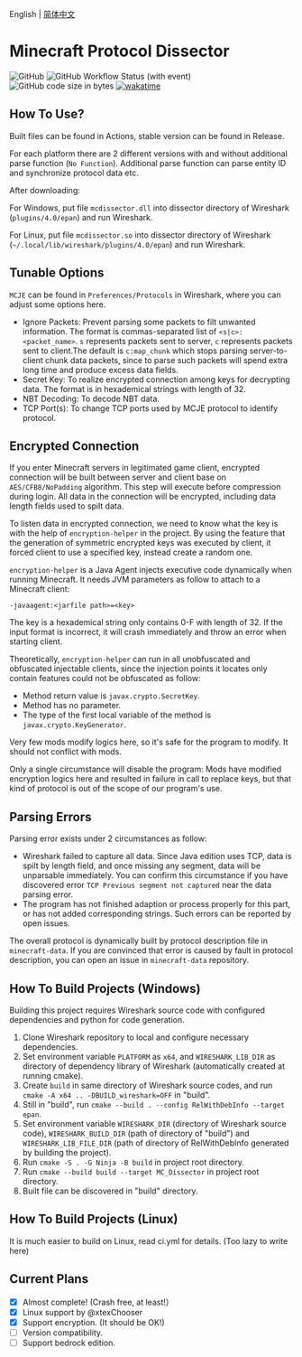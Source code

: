English | [简体中文](./README-zh_CN.MD)

# Minecraft Protocol Dissector

![GitHub](https://img.shields.io/github/license/Nickid2018/MC_Dissector)
![GitHub Workflow Status (with event)](https://img.shields.io/github/actions/workflow/status/Nickid2018/MC_Dissector/ci.yml)
![GitHub code size in bytes](https://img.shields.io/github/languages/code-size/Nickid2018/MC_Dissector)
[![wakatime](https://wakatime.com/badge/user/74cf9ef2-54ee-470f-a4ae-03e46a1e3c77/project/07a6974f-bdb4-40ce-98f1-f16c123aa610.svg)](https://wakatime.com/badge/user/74cf9ef2-54ee-470f-a4ae-03e46a1e3c77/project/07a6974f-bdb4-40ce-98f1-f16c123aa610)

## How To Use?

Built files can be found in Actions, stable version can be found in Release.

For each platform there are 2 different versions with and without additional parse function (`No Function`). Additional parse function can parse entity ID and synchronize protocol data etc.

After downloading:

For Windows, put file `mcdissector.dll` into dissector directory of Wireshark (`plugins/4.0/epan`) and run Wireshark.

For Linux, put file `mcdissector.so` into dissector directory of Wireshark (`~/.local/lib/wireshark/plugins/4.0/epan`) and run Wireshark.

## Tunable Options

`MCJE` can be found in `Preferences/Protocols` in Wireshark, where you can adjust some options here.

* Ignore Packets: Prevent parsing some packets to filt unwanted information. The format is commas-separated list of `<s|c>:<packet_name>`. `s` represents packets sent to server, `c` represents packets sent to client.The default is `c:map_chunk` which stops parsing server-to-client chunk data packets, since to parse such packets will spend extra long time and produce excess data fields.
* Secret Key: To realize encrypted connection among keys for decrypting data. The format is in hexademical strings with length of 32.
* NBT Decoding: To decode NBT data.
* TCP Port(s): To change TCP ports used by MCJE protocol to identify protocol.

## Encrypted Connection

If you enter Minecraft servers in legitimated game client, encrypted connection will be built between server and client base on `AES/CFB8/NoPadding` algorithm.
This step will execute before compression during login. All data in the connection will be encrypted, including data length fields used to spilt data.

To listen data in encrypted connection, we need to know what the key is with the help of `encryption-helper` in the project.
By using the feature that the generation of symmetric encrypted keys was executed by client, it forced client to use a specified key, instead create a random one.

`encryption-helper` is a Java Agent injects executive code dynamically when running Minecraft. It needs JVM parameters as follow to attach to a Minecraft client:

```shell
-javaagent:<jarfile path>=<key>
```

The key is a hexademical string only contains 0-F with length of 32. If the input format is incorrect, it will crash immediately and throw an error when starting client.

Theoretically, `encryption-helper` can run in all unobfuscated and obfuscated injectable clients, since the injection points it locates only contain features could not be obfuscated as follow:

* Method return value is `javax.crypto.SecretKey`.
* Method has no parameter.
* The type of the first local variable of the method is `javax.crypto.KeyGenerator`.

Very few mods modify logics here, so it's safe for the program to modify. It should not conflict with mods.

Only a single circumstance will disable the program: Mods have modified encryption logics here and resulted in failure in call to replace keys, but that kind of protocol is out of the scope of our program's use.

## Parsing Errors

Parsing error exists under 2 circumstances as follow:

* Wireshark failed to capture all data. Since Java edition uses TCP, data is spilt by length field, and once missing any segment, data will be unparsable immediately. You can confirm this circumstance if you have discovered error `TCP Previous segment not captured` near the data parsing error.
* The program has not finished adaption or process properly for this part, or has not added corresponding strings. Such errors can be reported by open issues.

The overall protocol is dynamically built by protocol description file in `minecraft-data`. If you are convinced that error is caused by fault in protocol description, you can open an issue in `minecraft-data` repository.

## How To Build Projects (Windows)

Building this project requires Wireshark source code with configured dependencies and python for code generation.

1. Clone Wireshark repository to local and configure necessary dependencies.
2. Set environment variable `PLATFORM` as `x64`, and `WIRESHARK_LIB_DIR` as directory of dependency library of Wireshark (automatically created at running cmake).
3. Create `build` in same directory of Wireshark source codes, and run `cmake -A x64 .. -DBUILD_wireshark=OFF` in "build".
4. Still in "build", run `cmake --build . --config RelWithDebInfo --target epan`.
5. Set environment variable `WIRESHARK_DIR` (directory of Wireshark source code), `WIRESHARK_BUILD_DIR` (path of directory of "build") and `WIRESHARK_LIB_FILE_DIR` (path of directory of RelWithDebInfo generated by building the project).
6. Run `cmake -S . -G Ninja -B build` in project root directory.
7. Run `cmake --build build --target MC_Dissector` in project root directory.
8. Built file can be discovered in "build" directory.

## How To Build Projects (Linux)

It is much easier to build on Linux, read ci.yml for details. (Too lazy to write here)

## Current Plans

- [x] Almost complete! (Crash free, at least!）
- [x] Linux support by @xtexChooser
- [x] Support encryption. (It should be OK!)
- [ ] Version compatibility.
- [ ] Support bedrock edition.
